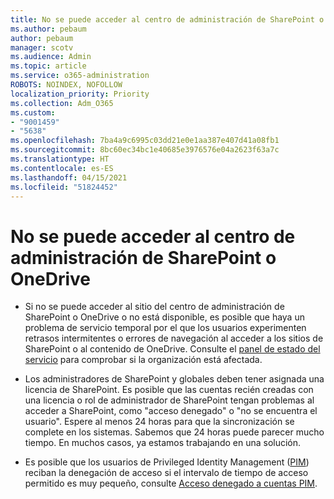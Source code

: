 ```yaml
---
title: No se puede acceder al centro de administración de SharePoint o OneDrive
ms.author: pebaum
author: pebaum
manager: scotv
ms.audience: Admin
ms.topic: article
ms.service: o365-administration
ROBOTS: NOINDEX, NOFOLLOW
localization_priority: Priority
ms.collection: Adm_O365
ms.custom:
- "9001459"
- "5638"
ms.openlocfilehash: 7ba4a9c6995c03dd21e0e1aa387e407d41a08fb1
ms.sourcegitcommit: 8bc60ec34bc1e40685e3976576e04a2623f63a7c
ms.translationtype: HT
ms.contentlocale: es-ES
ms.lasthandoff: 04/15/2021
ms.locfileid: "51824452"
---
```

# <a name="unable-to-access-sharepoint-or-onedrive-admin-center"></a>No se puede acceder al centro de administración de SharePoint o OneDrive

- Si no se puede acceder al sitio del centro de administración de SharePoint o OneDrive o no está disponible, es posible que haya un problema de servicio temporal por el que los usuarios experimenten retrasos intermitentes o errores de navegación al acceder a los sitios de SharePoint o al contenido de OneDrive. Consulte el [panel de estado del servicio](https://admin.microsoft.com/AdminPortal/Home#/servicehealth) para comprobar si la organización está afectada.

- Los administradores de SharePoint y globales deben tener asignada una licencia de SharePoint. Es posible que las cuentas recién creadas con una licencia o rol de administrador de SharePoint tengan problemas al acceder a SharePoint, como "acceso denegado" o "no se encuentra el usuario". Espere al menos 24 horas para que la sincronización se complete en los sistemas. Sabemos que 24 horas puede parecer mucho tiempo. En muchos casos, ya estamos trabajando en una solución.

- Es posible que los usuarios de Privileged Identity Management ([PIM](https://docs.microsoft.com/azure/active-directory/privileged-identity-management/pim-how-to-add-role-to-user?tabs=new)) reciban la denegación de acceso si el intervalo de tiempo de acceso permitido es muy pequeño, consulte [Acceso denegado a cuentas PIM](https://docs.microsoft.com/sharepoint/troubleshoot/administration/access-denied-to-pim-user-accounts).